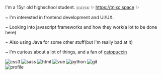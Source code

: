I'm a 15yr old highschool student. `🇨🇦🇭🇰` ✨ https://tnixc.space ✨

~ I'm interested in frontend development and UI/UX.

~ Looking into javascript frameworks and how they work(a lot to be done here)

~ Also using Java for some other stuff(but I'm really bad at it)

~ I'm curious about a lot of things, and a fan of [catppuccin](https://github.com/catppuccin)

![css3](https://img.shields.io/badge/CSS3-1572B6?style=for-the-badge&logo=css3&logoColor=white) ![sass](https://img.shields.io/badge/Sass-CC6699?style=for-the-badge&logo=sass&logoColor=white
) ![html](https://img.shields.io/badge/HTML5-E34F26?style=for-the-badge&logo=html5&logoColor=white) ![vue](https://img.shields.io/badge/Vue%20js-35495E?style=for-the-badge&logo=vuedotjs&logoColor=4FC08D) ![python](https://img.shields.io/badge/Python-FFD43B?style=for-the-badge&logo=python&logoColor=blue
) ![git](https://img.shields.io/badge/GIT-E44C30?style=for-the-badge&logo=git&logoColor=white)
<br>
![profile](https://github-readme-stats-git-masterrstaa-rickstaa.vercel.app/api?username=Tnixc&theme=tokyonight)
